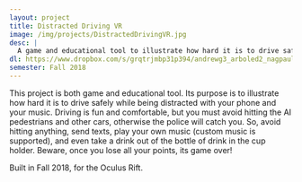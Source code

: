 ```yaml
---
layout: project
title: Distracted Driving VR
image: /img/projects/DistractedDrivingVR.jpg
desc: |
  A game and educational tool to illustrate how hard it is to drive safely while being distracted with your phone and your music
dl: https://www.dropbox.com/s/grqtrjmbp31p394/andrewg3_arboled2_nagpaul2_ncueto2_safoan2_final.rar?dl=0
semester: Fall 2018
---
```

This project is both game and educational tool. Its purpose is to illustrate how hard it is to drive safely while being distracted with your phone and your music. Driving is fun and comfortable, but you must avoid hitting the AI pedestrians and other cars, otherwise the police will catch you. So, avoid hitting anything, send texts, play your own music (custom music is supported), and even take a drink out of the bottle of drink in the cup holder. Beware, once you lose all your points, its game over!

Built in Fall 2018, for the Oculus Rift.